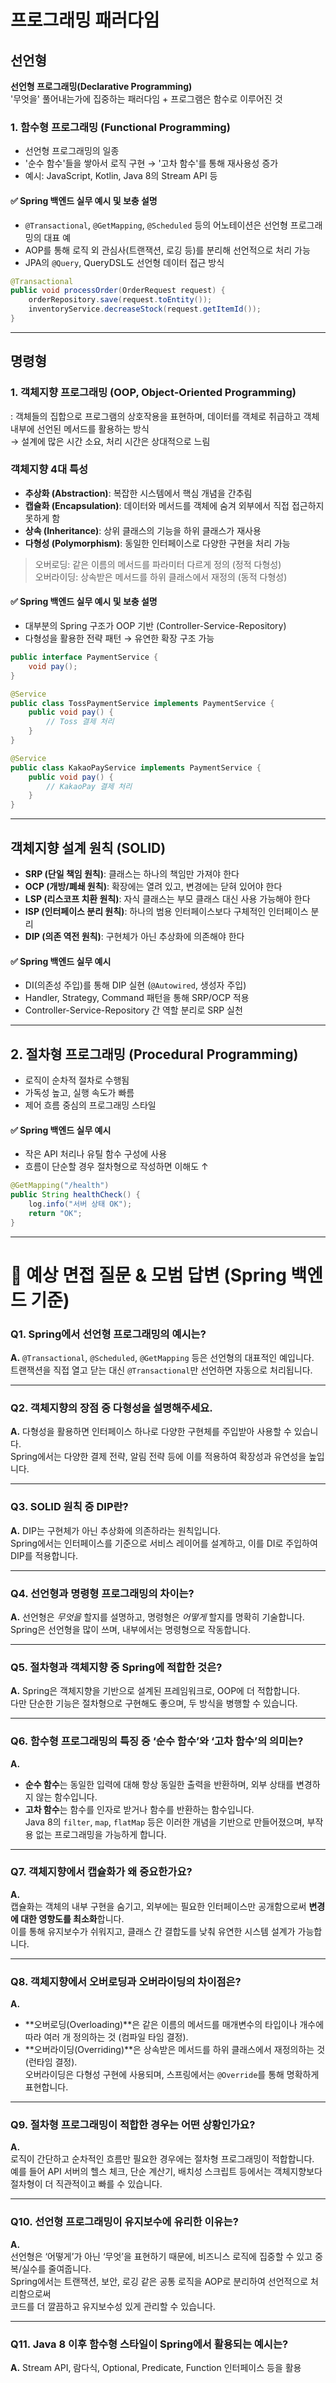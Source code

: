 # 프로그래밍 패러다임

## 선언형

**선언형 프로그래밍(Declarative Programming)**  
'무엇을' 풀어내는가에 집중하는 패러다임 + 프로그램은 함수로 이루어진 것

### 1. 함수형 프로그래밍 (Functional Programming)

- 선언형 프로그래밍의 일종  
- '순수 함수'들을 쌓아서 로직 구현 → '고차 함수'를 통해 재사용성 증가  
- 예시: JavaScript, Kotlin, Java 8의 Stream API 등

#### ✅ Spring 백엔드 실무 예시 및 보충 설명

- `@Transactional`, `@GetMapping`, `@Scheduled` 등의 어노테이션은 선언형 프로그래밍의 대표 예
- AOP를 통해 로직 외 관심사(트랜잭션, 로깅 등)를 분리해 선언적으로 처리 가능
- JPA의 `@Query`, QueryDSL도 선언형 데이터 접근 방식

```java
@Transactional
public void processOrder(OrderRequest request) {
    orderRepository.save(request.toEntity());
    inventoryService.decreaseStock(request.getItemId());
}
```

---

## 명령형

### 1. 객체지향 프로그래밍 (OOP, Object-Oriented Programming)

: 객체들의 집합으로 프로그램의 상호작용을 표현하며, 데이터를 객체로 취급하고 객체 내부에 선언된 메서드를 활용하는 방식  
→ 설계에 많은 시간 소요, 처리 시간은 상대적으로 느림

### 객체지향 4대 특성

- **추상화 (Abstraction)**: 복잡한 시스템에서 핵심 개념을 간추림  
- **캡슐화 (Encapsulation)**: 데이터와 메서드를 객체에 숨겨 외부에서 직접 접근하지 못하게 함  
- **상속 (Inheritance)**: 상위 클래스의 기능을 하위 클래스가 재사용  
- **다형성 (Polymorphism)**: 동일한 인터페이스로 다양한 구현을 처리 가능

> 오버로딩: 같은 이름의 메서드를 파라미터 다르게 정의 (정적 다형성)  
> 오버라이딩: 상속받은 메서드를 하위 클래스에서 재정의 (동적 다형성)

#### ✅ Spring 백엔드 실무 예시 및 보충 설명

- 대부분의 Spring 구조가 OOP 기반 (Controller-Service-Repository)
- 다형성을 활용한 전략 패턴 → 유연한 확장 구조 가능

```java
public interface PaymentService {
    void pay();
}

@Service
public class TossPaymentService implements PaymentService {
    public void pay() {
        // Toss 결제 처리
    }
}

@Service
public class KakaoPayService implements PaymentService {
    public void pay() {
        // KakaoPay 결제 처리
    }
}
```

---

## 객체지향 설계 원칙 (SOLID)

- **SRP (단일 책임 원칙)**: 클래스는 하나의 책임만 가져야 한다  
- **OCP (개방/폐쇄 원칙)**: 확장에는 열려 있고, 변경에는 닫혀 있어야 한다  
- **LSP (리스코프 치환 원칙)**: 자식 클래스는 부모 클래스 대신 사용 가능해야 한다  
- **ISP (인터페이스 분리 원칙)**: 하나의 범용 인터페이스보다 구체적인 인터페이스 분리  
- **DIP (의존 역전 원칙)**: 구현체가 아닌 추상화에 의존해야 한다

#### ✅ Spring 백엔드 실무 예시

- DI(의존성 주입)를 통해 DIP 실현 (`@Autowired`, 생성자 주입)
- Handler, Strategy, Command 패턴을 통해 SRP/OCP 적용
- Controller-Service-Repository 간 역할 분리로 SRP 실천

---

## 2. 절차형 프로그래밍 (Procedural Programming)

- 로직이 순차적 절차로 수행됨  
- 가독성 높고, 실행 속도가 빠름  
- 제어 흐름 중심의 프로그래밍 스타일

#### ✅ Spring 백엔드 실무 예시

- 작은 API 처리나 유틸 함수 구성에 사용
- 흐름이 단순할 경우 절차형으로 작성하면 이해도 ↑

```java
@GetMapping("/health")
public String healthCheck() {
    log.info("서버 상태 OK");
    return "OK";
}
```

---

# 💬 예상 면접 질문 & 모범 답변 (Spring 백엔드 기준)

### Q1. Spring에서 선언형 프로그래밍의 예시는?

**A.** `@Transactional`, `@Scheduled`, `@GetMapping` 등은 선언형의 대표적인 예입니다.  
트랜잭션을 직접 열고 닫는 대신 `@Transactional`만 선언하면 자동으로 처리됩니다.

---

### Q2. 객체지향의 장점 중 다형성을 설명해주세요.

**A.** 다형성을 활용하면 인터페이스 하나로 다양한 구현체를 주입받아 사용할 수 있습니다.  
Spring에서는 다양한 결제 전략, 알림 전략 등에 이를 적용하여 확장성과 유연성을 높입니다.

---

### Q3. SOLID 원칙 중 DIP란?

**A.** DIP는 구현체가 아닌 추상화에 의존하라는 원칙입니다.  
Spring에서는 인터페이스를 기준으로 서비스 레이어를 설계하고, 이를 DI로 주입하여 DIP를 적용합니다.

---

### Q4. 선언형과 명령형 프로그래밍의 차이는?

**A.** 선언형은 *무엇을* 할지를 설명하고, 명령형은 *어떻게* 할지를 명확히 기술합니다.  
Spring은 선언형을 많이 쓰며, 내부에서는 명령형으로 작동합니다.

---

### Q5. 절차형과 객체지향 중 Spring에 적합한 것은?

**A.** Spring은 객체지향을 기반으로 설계된 프레임워크로, OOP에 더 적합합니다.  
다만 단순한 기능은 절차형으로 구현해도 좋으며, 두 방식을 병행할 수 있습니다.

---

### Q6. 함수형 프로그래밍의 특징 중 ‘순수 함수’와 ‘고차 함수’의 의미는?

**A.**  
- **순수 함수**는 동일한 입력에 대해 항상 동일한 출력을 반환하며, 외부 상태를 변경하지 않는 함수입니다.  
- **고차 함수**는 함수를 인자로 받거나 함수를 반환하는 함수입니다.  
Java 8의 `filter`, `map`, `flatMap` 등은 이러한 개념을 기반으로 만들어졌으며, 부작용 없는 프로그래밍을 가능하게 합니다.

---

### Q7. 객체지향에서 캡슐화가 왜 중요한가요?

**A.**  
캡슐화는 객체의 내부 구현을 숨기고, 외부에는 필요한 인터페이스만 공개함으로써 **변경에 대한 영향도를 최소화**합니다.  
이를 통해 유지보수가 쉬워지고, 클래스 간 결합도를 낮춰 유연한 시스템 설계가 가능합니다.

---

### Q8. 객체지향에서 오버로딩과 오버라이딩의 차이점은?

**A.**  
- **오버로딩(Overloading)**은 같은 이름의 메서드를 매개변수의 타입이나 개수에 따라 여러 개 정의하는 것 (컴파일 타임 결정).  
- **오버라이딩(Overriding)**은 상속받은 메서드를 하위 클래스에서 재정의하는 것 (런타임 결정).  
오버라이딩은 다형성 구현에 사용되며, 스프링에서는 `@Override`를 통해 명확하게 표현합니다.

---

### Q9. 절차형 프로그래밍이 적합한 경우는 어떤 상황인가요?

**A.**  
로직이 간단하고 순차적인 흐름만 필요한 경우에는 절차형 프로그래밍이 적합합니다.  
예를 들어 API 서버의 헬스 체크, 단순 계산기, 배치성 스크립트 등에서는 객체지향보다 절차형이 더 직관적이고 빠를 수 있습니다.

---

### Q10. 선언형 프로그래밍이 유지보수에 유리한 이유는?

**A.**  
선언형은 ‘어떻게’가 아닌 ‘무엇’을 표현하기 때문에, 비즈니스 로직에 집중할 수 있고 중복/실수를 줄여줍니다.  
Spring에서는 트랜잭션, 보안, 로깅 같은 공통 로직을 AOP로 분리하여 선언적으로 처리함으로써  
코드를 더 깔끔하고 유지보수성 있게 관리할 수 있습니다.

---

### Q11. Java 8 이후 함수형 스타일이 Spring에서 활용되는 예시는?

**A.**  Stream API, 람다식, Optional, Predicate, Function 인터페이스 등을 활용
